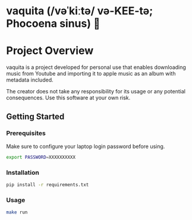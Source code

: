 # vaquita (/vəˈkiːtə/ və-KEE-tə; Phocoena sinus) 🐋

# Project Overview

vaquita is a project developed for personal use that enables downloading music from Youtube and importing it to apple music as an album with metadata included.

The creator does not take any responsibility for its usage or any potential consequences. Use this software at your own risk.

## Getting Started

### Prerequisites

Make sure to configure your laptop login password before using.

```sh
export PASSWORD=XXXXXXXXXX
```

### Installation

```sh
pip install -r requirements.txt
```

### Usage

```sh
make run
```
